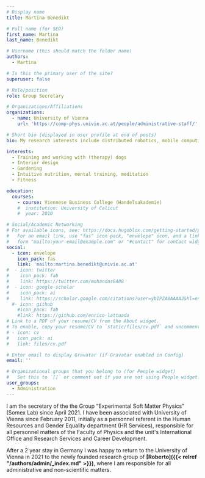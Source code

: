 ```yaml
---
# Display name
title: Martina Benedikt

# Full name (for SEO)
first_name: Martina
last_name: Benedikt

# Username (this should match the folder name)
authors:
  - Martina

# Is this the primary user of the site?
superuser: false

# Role/position
role: Group Secretary

# Organizations/Affiliations
organizations:
  - name: University of Vienna
    url: 'https://comp-phys.univie.ac.at/people/administrative-staff/'

# Short bio (displayed in user profile at end of posts)
bio: My research interests include distributed robotics, mobile computing and programmable matter.

interests:
  - Training and working with (therapy) dogs
  - Interior design
  - Gardening
  - Intuitive nutrition, mental training, meditation
  - Fitness

education:
  courses:
    - course: Viennese Business College (Handelsakademie)
    #  institution: University of Calicut
    #  year: 2010

# Social/Academic Networking
# For available icons, see: https://docs.hugoblox.com/getting-started/page-builder/#icons
#   For an email link, use "fas" icon pack, "envelope" icon, and a link in the
#   form "mailto:your-email@example.com" or "#contact" for contact widget.
social:
  - icon: envelope
    icon_pack: fas
    link: 'mailto:martina.benedikt@univie.ac.at'
#  - icon: twitter
#    icon_pack: fab
#    link: https://twitter.com/mohandas8488
#  - icon: google-scholar
#    icon_pack: ai
#    link: https://scholar.google.com/citations?user=ybIPZA8AAAAJ&hl=en
  #- icon: github
    #icon_pack: fab
    #link: https://github.com/enrico-lattuada
# Link to a PDF of your resume/CV from the About widget.
# To enable, copy your resume/CV to `static/files/cv.pdf` and uncomment the lines below.
# - icon: cv
#   icon_pack: ai
#   link: files/cv.pdf

# Enter email to display Gravatar (if Gravatar enabled in Config)
email: ''

# Organizational groups that you belong to (for People widget)
#   Set this to `[]` or comment out if you are not using People widget.
user_groups:
  - Administration
---
```


I am the secretary of the the Group “Experimental Soft Matter Physics” (Somex Lab) since April 2021. I have been associated with University of Vienna since February 2011, initially as a personnel referent in the Human Resources and Gender Equality department (HR Services), responsible for all personnel matters of the Faculty of Physics and the unit's International Office and Research Services and Career Development.

After a 2 year stay in Germany I was happy to return to the University of Vienna in 2021 to the newly founded research group of **[Roberto]({{< relref "/authors/admin/_index.md" >}})**, where I am responsible for all administrative and non-scientific matters.
